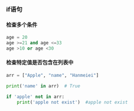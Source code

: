 ### if语句

#### 检查多个条件

```python
age = 20
age >=21 and age <=33
age >10 or age <30
```

#### 检查特定值是否包含在列表中

```python
arr = ["Apple", "name", "Hanmeiei"]

print('name' in arr)  # True

if 'apple' not in arr:
    print('apple not exist')  #apple not exist

```